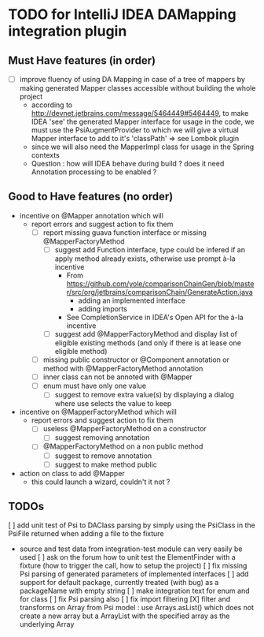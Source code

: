 TODO for IntelliJ IDEA DAMapping integration plugin
===================================================

Must Have features (in order)
-----------------------------
- [ ] improve fluency of using DA Mapping in case of a tree of mappers by making generated Mapper
      classes accessible without building the whole project
    - according to http://devnet.jetbrains.com/message/5464449#5464449, to make IDEA 'see' the generated Mapper interface
      for usage in the code, we must use the PsiAugmentProvider to which we will give a virtual Mapper interface to add
      to it's 'classPath' => see Lombok plugin
    - since we will also need the MapperImpl class for usage in the Spring contexts
    - Question : how will IDEA behave during build ? does it need Annotation processing to be enabled ?

Good to Have features (no order)
--------------------------------
* incentive on @Mapper annotation which will
    * report errors and suggest action to fix them
        * [ ] report missing guava function interface or missing @MapperFactoryMethod
            - [ ] suggest add Function interface, type could be infered if an apply method already exists, otherwise use prompt à-la incentive
                - From https://github.com/yole/comparisonChainGen/blob/master/src/org/jetbrains/comparisonChain/GenerateAction.java
                    - adding an implemented interface
                    - adding imports
                - See CompletionService in IDEA's Open API for the à-la incentive
            - [ ] suggest add @MapperFactoryMethod and display list of eligible existing methods (and only if there is at lease one eligible method)
        * [ ] missing public constructor or @Component annotation or method with @MapperFactoryMethod annotation
        * [ ] inner class can not be annoted with @Mapper
        * [ ] enum must have only one value
            - [ ] suggest to remove extra value(s) by displaying a dialog where use selects the value to keep
* incentive on @MapperFactoryMethod which will
   * report errors and suggest action to fix them
       * [ ] useless @MapperFactoryMethod on a constructor
           - [ ] suggest removing annotation
       * [ ] @MapperFactoryMethod on a non public method
           - [ ] suggest to remove annotation
           - [ ] suggest to make method public
* action on class to add @Mapper
    * this could launch a wizard, couldn't it not ?

TODOs
-----------
[ ] add unit test of Psi to DAClass parsing by simply using the PsiClass in the PsiFile returned when adding a file to the fixture
  * source and test data from integration-test module can very easily be used
[ ] ask on the forum how to unit test the ElementFinder with a fixture (how to trigger the call, how to setup the project)
[ ] fix missing Psi parsing of generated parameters of implemented interfaces
[ ] add support for default package, currently treated (with bug) as a packageName with empty string
  [ ] make integration text for enum and for class
  [ ] fix Psi parsing also
  [ ] fix import filtering
[X] filter and transforms on Array from Psi model : use Arrays.asList() which does not create a new array but a ArrayList with the specified array as the underlying Array

